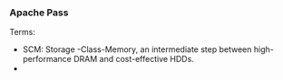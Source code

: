 ### Apache Pass


Terms:
* SCM: Storage -Class-Memory, an intermediate step between high-performance DRAM and cost-effective HDDs.
* 